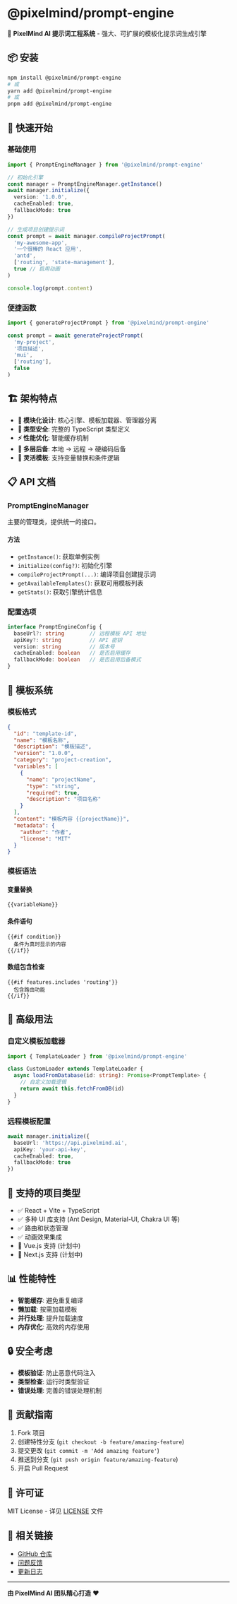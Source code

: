 # @pixelmind/prompt-engine

🚀 **PixelMind AI 提示词工程系统** - 强大、可扩展的模板化提示词生成引擎

## 📦 安装

```bash
npm install @pixelmind/prompt-engine
# 或
yarn add @pixelmind/prompt-engine
# 或
pnpm add @pixelmind/prompt-engine
```

## 🚀 快速开始

### 基础使用

```typescript
import { PromptEngineManager } from '@pixelmind/prompt-engine'

// 初始化引擎
const manager = PromptEngineManager.getInstance()
await manager.initialize({
  version: '1.0.0',
  cacheEnabled: true,
  fallbackMode: true
})

// 生成项目创建提示词
const prompt = await manager.compileProjectPrompt(
  'my-awesome-app',
  '一个很棒的 React 应用',
  'antd',
  ['routing', 'state-management'],
  true // 启用动画
)

console.log(prompt.content)
```

### 便捷函数

```typescript
import { generateProjectPrompt } from '@pixelmind/prompt-engine'

const prompt = await generateProjectPrompt(
  'my-project',
  '项目描述',
  'mui',
  ['routing'],
  false
)
```

## 🏗️ 架构特点

- **🔧 模块化设计**: 核心引擎、模板加载器、管理器分离
- **📝 类型安全**: 完整的 TypeScript 类型定义
- **⚡ 性能优化**: 智能缓存机制
- **🔄 多层后备**: 本地 → 远程 → 硬编码后备
- **🎨 灵活模板**: 支持变量替换和条件逻辑

## 📋 API 文档

### PromptEngineManager

主要的管理类，提供统一的接口。

#### 方法

- `getInstance()`: 获取单例实例
- `initialize(config?)`: 初始化引擎
- `compileProjectPrompt(...)`: 编译项目创建提示词
- `getAvailableTemplates()`: 获取可用模板列表
- `getStats()`: 获取引擎统计信息

### 配置选项

```typescript
interface PromptEngineConfig {
  baseUrl?: string        // 远程模板 API 地址
  apiKey?: string         // API 密钥
  version: string         // 版本号
  cacheEnabled: boolean   // 是否启用缓存
  fallbackMode: boolean   // 是否启用后备模式
}
```

## 🎨 模板系统

### 模板格式

```json
{
  "id": "template-id",
  "name": "模板名称",
  "description": "模板描述",
  "version": "1.0.0",
  "category": "project-creation",
  "variables": [
    {
      "name": "projectName",
      "type": "string",
      "required": true,
      "description": "项目名称"
    }
  ],
  "content": "模板内容 {{projectName}}",
  "metadata": {
    "author": "作者",
    "license": "MIT"
  }
}
```

### 模板语法

#### 变量替换
```
{{variableName}}
```

#### 条件语句
```
{{#if condition}}
  条件为真时显示的内容
{{/if}}
```

#### 数组包含检查
```
{{#if features.includes 'routing'}}
  包含路由功能
{{/if}}
```

## 🔧 高级用法

### 自定义模板加载器

```typescript
import { TemplateLoader } from '@pixelmind/prompt-engine'

class CustomLoader extends TemplateLoader {
  async loadFromDatabase(id: string): Promise<PromptTemplate> {
    // 自定义加载逻辑
    return await this.fetchFromDB(id)
  }
}
```

### 远程模板配置

```typescript
await manager.initialize({
  baseUrl: 'https://api.pixelmind.ai',
  apiKey: 'your-api-key',
  cacheEnabled: true,
  fallbackMode: true
})
```

## 🎯 支持的项目类型

- ✅ React + Vite + TypeScript
- ✅ 多种 UI 库支持 (Ant Design, Material-UI, Chakra UI 等)
- ✅ 路由和状态管理
- ✅ 动画效果集成
- 🔄 Vue.js 支持 (计划中)
- 🔄 Next.js 支持 (计划中)

## 📊 性能特性

- **智能缓存**: 避免重复编译
- **懒加载**: 按需加载模板
- **并行处理**: 提升加载速度
- **内存优化**: 高效的内存使用

## 🔒 安全考虑

- **模板验证**: 防止恶意代码注入
- **类型检查**: 运行时类型验证
- **错误处理**: 完善的错误处理机制

## 🤝 贡献指南

1. Fork 项目
2. 创建特性分支 (`git checkout -b feature/amazing-feature`)
3. 提交更改 (`git commit -m 'Add amazing feature'`)
4. 推送到分支 (`git push origin feature/amazing-feature`)
5. 开启 Pull Request

## 📄 许可证

MIT License - 详见 [LICENSE](LICENSE) 文件

## 🔗 相关链接

- [GitHub 仓库](https://github.com/pixelmind-ai/prompt-engine)
- [问题反馈](https://github.com/pixelmind-ai/prompt-engine/issues)
- [更新日志](CHANGELOG.md)

---

**由 PixelMind AI 团队精心打造** ❤️
